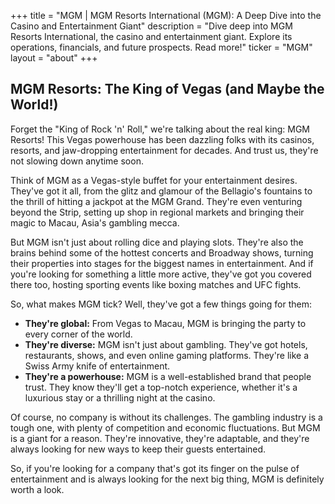 +++
title = "MGM |  MGM Resorts International (MGM): A Deep Dive into the Casino and Entertainment Giant"
description = "Dive deep into MGM Resorts International, the casino and entertainment giant. Explore its operations, financials, and future prospects.  Read more!"
ticker = "MGM"
layout = "about"
+++

        


## MGM Resorts: The King of Vegas (and Maybe the World!)

Forget the "King of Rock 'n' Roll," we're talking about the real king: MGM Resorts! This Vegas powerhouse has been dazzling folks with its casinos, resorts, and jaw-dropping entertainment for decades. And trust us, they're not slowing down anytime soon. 

Think of MGM as a Vegas-style buffet for your entertainment desires.  They've got it all, from the glitz and glamour of the Bellagio's fountains to the thrill of hitting a jackpot at the MGM Grand. They're even venturing beyond the Strip, setting up shop in regional markets and bringing their magic to Macau, Asia's gambling mecca. 

But MGM isn't just about rolling dice and playing slots. They're also the brains behind some of the hottest concerts and Broadway shows, turning their properties into stages for the biggest names in entertainment. And if you're looking for something a little more active, they've got you covered there too, hosting sporting events like boxing matches and UFC fights.

So, what makes MGM tick?  Well, they've got a few things going for them:

* **They're global:**  From Vegas to Macau, MGM is bringing the party to every corner of the world.
* **They're diverse:**  MGM isn't just about gambling.  They've got hotels, restaurants, shows, and even online gaming platforms.  They're like a Swiss Army knife of entertainment. 
* **They're a powerhouse:**  MGM is a well-established brand that people trust.  They know they'll get a top-notch experience, whether it's a luxurious stay or a thrilling night at the casino. 

Of course, no company is without its challenges. The gambling industry is a tough one, with plenty of competition and economic fluctuations.  But MGM is a giant for a reason.  They're innovative, they're adaptable, and they're always looking for new ways to keep their guests entertained. 

So, if you're looking for a company that's got its finger on the pulse of entertainment and is always looking for the next big thing, MGM is definitely worth a look. 

        